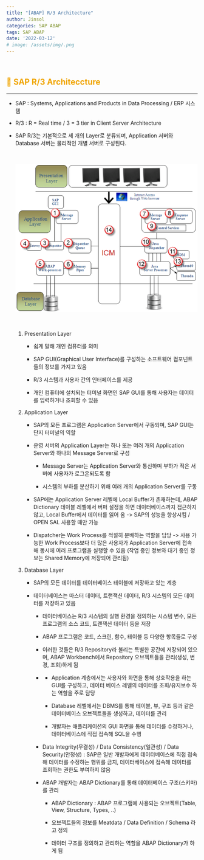 ```yaml
---
title: "[ABAP] R/3 Architecture"
author: Jinsol
categories: SAP ABAP
tags: SAP ABAP
date: '2022-03-12'
# image: /assets/img/.png
---
```


<br>

## <span style="color:#F0A500">**🌝 SAP R/3 Architeccture**</span>
<hr>

- SAP : Systems, Applications and Products in Data Processing / ERP 시스템

- R/3 : R = Real time / 3 = 3 tier in Client Server Architecture

- SAP R/3는 기본적으로 세 개의 Layer로 분류되며, Application 서버와 Database 서버는 물리적인 개별 서버로 구성된다.

    <br>        

    ![](/assets/img/saprsarchitecture2.png)

    <br>      

    1. Presentation Layer

        - 쉽게 말해 개인 컴퓨터를 의미

        - SAP GUI(Graphical User Interface)를 구성하는 소프트웨어 컴포넌트들의 정보를 가지고 있음

        - R/3 시스템과 사용자 간의 인터페이스를 제공

        - 개인 컴퓨터에 설치되는 터미널 화면인 SAP GUI를 통해 사용자는 데이터를 입력하거나 조회할 수 있음

    2. Application Layer

        - SAP의 모든 프로그램은 Application Server에서 구동되며, SAP GUI는 단지 터미널의 역할

        - 운영 서버의 Application Layer는 하나 또는 여러 개의 Application Server와 하나의 Message Server로 구성

            - Message Server는 Application Server와 통신하며 부하가 적은 서버에 사용자가 로그온되도록 함

            - 시스템의 부하를 분산하기 위해 여러 개의 Application Server를 구동

        - SAP에는 Application Server 레벨에 Local Buffer가 존재하는데, ABAP Dictionary 테이블 레벨에서 버퍼 설정을 하면 데이터베이스까지 접근하지 않고, Local Buffer에서 데이터를 읽어 옴 -> SAP의 성능을 향상시킴 / OPEN SAL 사용할 때만 가능

        - Dispatcher는 Work Process를 적절히 분배하는 역할을 담당 -> 사용 가능한 Work Process보다 더 많은 사용자가 Application Server에 접속 해 동시에 여러 프로그램을 실행할 수 있음 (작업 중인 정보와 대기 중인 정보는 Shared Memory에 저장되어 관리됨)

    3. Database Layer

        - SAP의 모든 데이터를 데이터베이스 테이블에 저장하고 있는 계층

        - 데이터베이스는 마스터 데이터, 트랜잭션 데이터, R/3 시스템의 모든 데이터를 저장하고 있음

            - 데이터베이스는 R/3 시스템의 실행 환경을 정의하는 시스템 변수, 모든 프로그램의 소스 코드, 트랜잭션 데이터 등을 저장

            - ABAP 프로그램은 코드, 스크린, 함수, 테이블 등 다양한 항목들로 구성

            - 이러한 것들은 R/3 Repository라 불리는 특별한 공간에 저장되어 있으며, ABAP Workbench에서 Repository 오브젝트들을 관리(생성, 변경, 조회)하게 됨

            -   - Application 계층에서는 사용자와 화면을 통해 상호작용을 하는 GUI를 구성하고, 데이터 베이스 레벨의 데이터를 조회/유지보수 하는 역할을 주로 담당

                - Database 레벨에서는 DBMS를 통해 테이블, 뷰, 구조 등과 같은 데이터베이스 오브젝트들을 생성하고, 데이터를 관리

                - 개발자는 애플리케이션의 GUI 화면을 통해 데이터를 수정하거나, 데이터베이스에 직접 접속해 SQL을 수행

            - Data Integrity(무결성) / Data Consistency(일관성) / Data Security(안정성) : SAP은 일반 개발자에게 데이터베이스에 직접 접속해 데이터를 수정하는 행위를 금지, 데이터베이스에 접속해 데이터를 조회하는 권한도 부여하지 않음

            - ABAP 개발자는 ABAP Dictionary를 통해 데이터베이스 구조(스키마)를 관리

                - ABAP Dictionary : ABAP 프로그램에 사용되는 오브젝트(Table, View, Structure, Types, ..)

                - 오브젝트들의 정보를 Meatdata / Data Definition / Schema 라고 정의

                - 데이터 구조를 정의하고 관리하는 역할을 ABAP Dictionary가 하게 됨